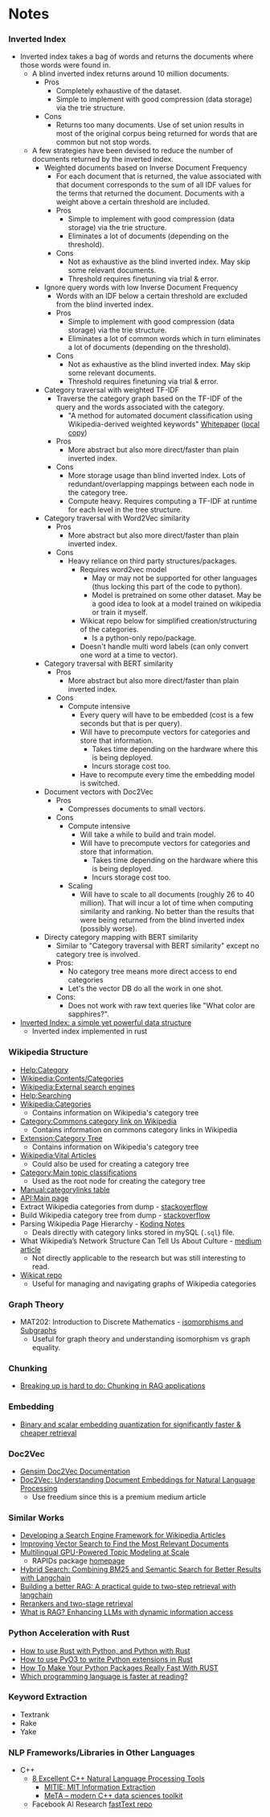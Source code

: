 # Notes

### Inverted Index

 - Inverted index takes a bag of words and returns the documents where those words were found in.
     - A blind inverted index returns around 10 million documents.
         - Pros
             - Completely exhaustive of the dataset.
             - Simple to implement with good compression (data storage) via the trie structure.
         - Cons
             - Returns too many documents. Use of set union results in most of the original corpus being returned for words that are common but not stop words.
     - A few strategies have been devised to reduce the number of documents returned by the inverted index.
         - Weighted documents based on Inverse Document Frequency
             - For each document that is returned, the value associated with that document corresponds to the sum of all IDF values for the terms that returned the document. Documents with a weight above a certain threshold are included.
             - Pros
                 - Simple to implement with good compression (data storage) via the trie structure.
                 - Eliminates a lot of documents (depending on the threshold).
             - Cons
                 - Not as exhaustive as the blind inverted index. May skip some relevant documents.
                 - Threshold requires finetuning via trial & error.
         - Ignore query words with low Inverse Document Frequency
             - Words with an IDF below a certain threshold are excluded from the blind inverted index.
             - Pros
                 - Simple to implement with good compression (data storage) via the trie structure.
                 - Eliminates a lot of common words which in turn eliminates a lot of documents (depending on the threshold).
             - Cons
                 - Not as exhaustive as the blind inverted index. May skip some relevant documents.
                 - Threshold requires finetuning via trial & error.
         - Category traversal with weighted TF-IDF
             - Traverse the category graph based on the TF-IDF of the query and the words associated with the category.
                 - "A method for automated document classification using Wikipedia-derived weighted keywords" [Whitepaper](https://www.researchgate.net/publication/283227199_A_method_for_automated_document_classification_using_Wikipedia-derived_weighted_keywords) ([local copy](./Whitepapers/ICoDSE2014-AuthorCopy.pdf))
             - Pros
                 - More abstract but also more direct/faster than plain inverted index.
             - Cons
                 - More storage usage than blind inverted index. Lots of redundant/overlapping mappings between each node in the category tree.
                 - Compute heavy. Requires computing a TF-IDF at runtime for each level in the tree structure.
         - Category traversal with Word2Vec similarity
             - Pros
                 - More abstract but also more direct/faster than plain inverted index.
             - Cons
                 - Heavy reliance on third party structures/packages.
                     - Requires word2vec model
                         - May or may not be supported for other languages (thus locking this part of the code to python).
                         - Model is pretrained on some other dataset. May be a good idea to look at a model trained on wikipedia or train it myself.
                     - Wikicat repo below for simplified creation/structuring of the categories.
                         - Is a python-only repo/package.
                     - Doesn't handle multi word labels (can only convert one word at a time to vector).
         - Category traversal with BERT similarity
             - Pros
                 - More abstract but also more direct/faster than plain inverted index.
             - Cons
                 - Compute intensive
                     - Every query will have to be embedded (cost is a few seconds but that is per query).
                     - Will have to precompute vectors for categories and store that information.
                         - Takes time depending on the hardware where this is being deployed.
                         - Incurs storage cost too.
                     - Have to recompute every time the embedding model is switched.
         - Document vectors with Doc2Vec
             - Pros
                 - Compresses documents to small vectors.
             - Cons
                 - Compute intensive
                     - Will take a while to build and train model.
                     - Will have to precompute vectors for categories and store that information.
                         - Takes time depending on the hardware where this is being deployed.
                         - Incurs storage cost too.
                 - Scaling
                     - Will have to scale to all documents (roughly 26 to 40 million). That will incur a lot of time when computing similarity and ranking. No better than the results that were being returned from the blind inverted index (possibly worse).
         - Directy category mapping with BERT similarity
             - Similar to "Category traversal with BERT similarity" except no category tree is involved.
             - Pros:
                 - No category tree means more direct access to end categories
                 - Let's the vector DB do all the work in one shot.
             - Cons:
                 - Does not work with raw text queries like "What color are sapphires?".
 - [Inverted Index: a simple yet powerful data structure](https://evanxg852000.github.io/tutorial/rust/data/structure/2020/04/09/inverted-index-simple-yet-powerful-ds.html)
     - Inverted index implemented in rust


### Wikipedia Structure

 - [Help:Category](https://en.wikipedia.org/wiki/Help:Category)
 - [Wikipedia:Contents/Categories](https://en.wikipedia.org/wiki/Wikipedia:Contents/Categories)
 - [Wikipedia:External search engines](https://en.wikipedia.org/wiki/Wikipedia:External_search_engines)
 - [Help:Searching](https://en.wikipedia.org/wiki/Wikipedia:External_search_engines)
 - [Wikipedia:Categories](https://simple.wikipedia.org/wiki/Wikipedia:Categories)
     - Contains information on Wikipedia's category tree
 - [Category:Commons category link on Wikipedia](https://en.wikipedia.org/wiki/Category:Commons_category_link_is_on_Wikidata)
     - Contains information on commons category links in Wikipedia
 - [Extension:Category Tree](https://www.mediawiki.org/wiki/Extension:CategoryTree)
     - Contains information on Wikipedia's category tree
 - [Wikipedia:Vital Articles](https://en.wikipedia.org/wiki/Wikipedia:Vital_articles)
     - Could also be used for creating a category tree
 - [Category:Main topic classifications](https://en.wikipedia.org/wiki/Category:Main_topic_classifications)
     - Used as the root node for creating the category tree
 - [Manual:categorylinks table](https://www.mediawiki.org/wiki/Manual:Categorylinks_table)
 - [API:Main page](https://www.mediawiki.org/wiki/API:Main_page)
 - Extract Wikipedia categories from dump - [stackoverflow](https://stackoverflow.com/questions/17432254/wikipedia-category-hierarchy-from-dumps)
 - Build Wikipedia category tree from dump - [stackoverflow](https://stackoverflow.com/questions/27279649/how-to-build-wikipedia-category-hierarchy)
 - Parsing Wikipedia Page Hierarchy - [Koding Notes](https://kodingnotes.wordpress.com/2014/12/03/parsing-wikipedia-page-hierarchy/)
     - Deals directly with category links stored in mySQL (`.sql`) file.
 - What Wikipedia’s Network Structure Can Tell Us About Culture - [medium article](https://docmarionum1.medium.com/what-wikipedias-network-structure-can-tell-us-about-culture-38f8caabf69d)
     - Not directly applicable to the research but was still interesting to read.
 - [Wikicat repo](https://github.com/xhluca/wikicat)
     - Useful for managing and navigating graphs of Wikipedia categories


### Graph Theory

 - MAT202: Introduction to Discrete Mathematics - [isomorphisms and Subgraphs](https://tjyusun.com/mat202/sec-graph-isomorphisms.html)
     - Useful for graph theory and understanding isomorphism vs graph equality.


### Chunking

 - [Breaking up is hard to do: Chunking in RAG applications](https://stackoverflow.blog/2024/06/06/breaking-up-is-hard-to-do-chunking-in-rag-applications)


### Embedding

 - [Binary and scalar embedding quantization for significantly faster & cheaper retrieval](https://huggingface.co/blog/embedding-quantization)


### Doc2Vec

 - [Gensim Doc2Vec Documentation](https://radimrehurek.com/gensim/models/doc2vec.html)
 - [Doc2Vec: Understanding Document Embeddings for Natural Language Processing](https://medium.com/@evertongomede/doc2vec-understanding-document-embeddings-for-natural-language-processing-ba244e55eba3)
     - Use freedium since this is a premium medium article


### Similar Works

 - [Developing a Search Engine Framework for Wikipedia Articles](https://medium.com/@akleber/developing-a-search-engine-framework-for-wikipedia-articles-81fcbd95a928)
 - [Improving Vector Search to Find the Most Relevant Documents](https://medium.com/@PascalBiese/improving-vector-search-to-find-the-most-relevant-papers-ce6b6d4222f1)
 - [Multilingual GPU-Powered Topic Modeling at Scale](https://medium.com/bumble-tech/multilingual-gpu-powered-topic-modelling-at-scale-dc8bd08609ef)
     - RAPIDs package [homepage](https://rapids.ai/)
 - [Hybrid Search: Combining BM25 and Semantic Search for Better Results with Langchain](https://medium.com/etoai/hybrid-search-combining-bm25-and-semantic-search-for-better-results-with-lan-1358038fe7e6)
 - [Building a better RAG: A practical guide to two-step retrieval with langchain](https://medium.com/@alihaydargulec/building-a-better-rag-a-practical-guide-to-two-step-retrieval-with-langchain-e9ffe6e8aa8b)
 - [Rerankers and two-stage retrieval](https://www.pinecone.io/learn/series/rag/rerankers/)
 - [What is RAG? Enhancing LLMs with dynamic information access](https://sendbird.com/developer/tutorials/rag)


### Python Acceleration with Rust

 - [How to use Rust with Python, and Python with Rust](https://www.infoworld.com/article/2335770/how-to-use-rust-with-python-and-python-with-rust.html)
 - [How to use PyO3 to write Python extensions in Rust](https://www.youtube.com/watch?v=fgC8YxNwBfQ)
 - [How To Make Your Python Packages Really Fast With RUST](https://www.youtube.com/watch?v=jlWhnrk8go0)
 - [Which programming language is faster at reading?](https://dev.to/fredysandoval/which-programming-language-is-faster-at-reading-10gn)


### Keyword Extraction

 - Textrank
 - Rake
 - Yake


### NLP Frameworks/Libraries in Other Languages

 - C++
     - [8 Excellent C++ Natural Language Processing Tools](https://www.linuxlinks.com/excellent-c-plus-plus-natural-language-processing-tools/)
         - [MITIE: MIT Information Extraction](https://www.linuxlinks.com/mitie-mit-information-extraction/)
         - [MeTA – modern C++ data sciences toolkit](https://www.linuxlinks.com/meta-modern-c-plus-plus-data-sciences-toolkit/)
     - Facebook AI Research [fastText repo](https://github.com/facebookresearch/fastText)